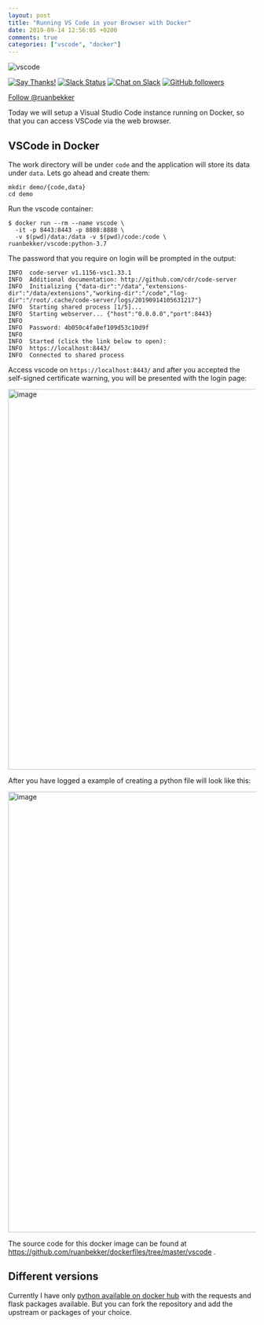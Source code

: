 ```yaml
---
layout: post
title: "Running VS Code in your Browser with Docker"
date: 2019-09-14 12:56:05 +0200
comments: true
categories: ["vscode", "docker"] 
---
```


![vscode](https://user-images.githubusercontent.com/567298/64907374-cc9fd500-d6f1-11e9-87f0-3cae18f02c8d.png)

[![Say Thanks!](https://img.shields.io/badge/Say%20Thanks-!-1EAEDB.svg)](https://saythanks.io/to/ruanbekker) [![Slack Status](https://linux-hackers-slack.herokuapp.com/badge.svg)](https://linux-hackers-slack.herokuapp.com/) [![Chat on Slack](https://img.shields.io/badge/chat-on_slack-orange.svg)](https://linux-hackers.slack.com/) [![GitHub followers](https://img.shields.io/github/followers/ruanbekker.svg?label=Follow&style=social)](https://github.com/bekkerstacks/traefik)

<a href="https://twitter.com/ruanbekker?ref_src=twsrc%5Etfw" class="twitter-follow-button" data-show-count="false">Follow @ruanbekker</a><script async src="https://platform.twitter.com/widgets.js" charset="utf-8"></script>

Today we will setup a Visual Studio Code instance running on Docker, so that you can access VSCode via the web browser.

## VSCode in Docker

The work directory will be under `code` and the application will store its data under `data`. Lets go ahead and create them:

```
mkdir demo/{code,data}
cd demo
```

Run the vscode container:

```
$ docker run --rm --name vscode \
  -it -p 8443:8443 -p 8888:8888 \
  -v $(pwd)/data:/data -v $(pwd)/code:/code \
ruanbekker/vscode:python-3.7
```

The password that you require on login will be prompted in the output:

```
INFO  code-server v1.1156-vsc1.33.1
INFO  Additional documentation: http://github.com/cdr/code-server
INFO  Initializing {"data-dir":"/data","extensions-dir":"/data/extensions","working-dir":"/code","log-dir":"/root/.cache/code-server/logs/20190914105631217"}
INFO  Starting shared process [1/5]...
INFO  Starting webserver... {"host":"0.0.0.0","port":8443}
INFO
INFO  Password: 4b050c4fa0ef109d53c10d9f
INFO
INFO  Started (click the link below to open):
INFO  https://localhost:8443/
INFO  Connected to shared process
```

Access vscode on `https://localhost:8443/` and after you accepted the self-signed certificate warning, you will be presented with the login page:

<img width="775" alt="image" src="https://user-images.githubusercontent.com/567298/64907196-89dcfd80-d6ef-11e9-82ac-09196c926f82.png">

After you have logged a example of creating a python file will look like this:

<img width="898" alt="image" src="https://user-images.githubusercontent.com/567298/64907240-02dc5500-d6f0-11e9-8443-cc1778b0de86.png">

The source code for this docker image can be found at https://github.com/ruanbekker/dockerfiles/tree/master/vscode .

## Different versions

Currently I have only [python available on docker hub](https://hub.docker.com/r/ruanbekker/vscode/tags) with the requests and flask packages available. But you can fork the repository and add the upstream or packages of your choice.

